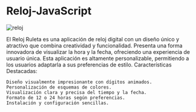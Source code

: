 # Reloj-JavaScript

![reloj](https://github.com/sapoclay/Reloj-JavaScript/assets/6242827/a882f13b-e6f5-49ff-bb13-ffab79df6e3f)

El Reloj Ruleta es una aplicación de reloj digital con un diseño único y atractivo que combina creatividad y funcionalidad. Presenta una forma innovadora de visualizar la hora y la fecha, ofreciendo una experiencia de usuario única. Esta aplicación es altamente personalizable, permitiendo a los usuarios adaptarla a sus preferencias de estilo.
Características Destacadas:

    Diseño visualmente impresionante con dígitos animados.
    Personalización de esquemas de colores.
    Visualización clara y precisa del tiempo y la fecha.
    Formato de 12 o 24 horas según preferencias.
    Instalación y configuración sencillas.
